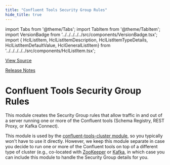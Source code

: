 ```yaml
---
title: "Confluent Tools Security Group Rules"
hide_title: true
---
```


import Tabs from '@theme/Tabs';
import TabItem from '@theme/TabItem';
import VersionBadge from '../../../../../src/components/VersionBadge.tsx';
import { HclListItem, HclListItemDescription, HclListItemTypeDetails, HclListItemDefaultValue, HclGeneralListItem} from '../../../../../src/components/HclListItem.tsx';

<a href="https://github.com/gruntwork-io/terraform-aws-kafka/tree/master/modules%2Fconfluent-tools-security-group-rules" className="link-button" title="View the source code for this module in GitHub.">View Source</a>

<a href="https://github.com/gruntwork-io/terraform-aws-kafka/releases?q=" className="link-button" title="Release notes for only the service catalog versions which impacted this service.">Release Notes</a>

# Confluent Tools Security Group Rules

This module creates the Security Group rules that allow traffic in and out of a server running one or more of the Confluent
tools (Schema Registry, REST Proxy, or Kafka Connect).

This module is used by the [confluent-tools-cluster module](https://github.com/gruntwork-io/terraform-aws-kafka/tree/master/modules/confluent-tools-cluster), so you typically won't
have to use it directly. However, we keep this module separate in case you decide to run one or more of the Confluent
tools on top of a different type of cluster (e.g., co-located with [ZooKeeper](https://github.com/gruntwork-io/terraform-aws-zookeeper)
or [Kafka](https://github.com/gruntwork-io/terraform-aws-kafka/tree/master/modules/kafka-cluster), in which case you can include this module to handle the Security Group details for you.


<!-- ##DOCS-SOURCER-START
{
  "originalSources": [
    "https://github.com/gruntwork-io/terraform-aws-kafka/tree/readme.md",
    "https://github.com/gruntwork-io/terraform-aws-kafka/tree/variables.tf",
    "https://github.com/gruntwork-io/terraform-aws-kafka/tree/outputs.tf"
  ],
  "sourcePlugin": "module-catalog-api",
  "hash": "d184ccde773c9e9d776cd96ad31bbc79"
}
##DOCS-SOURCER-END -->
